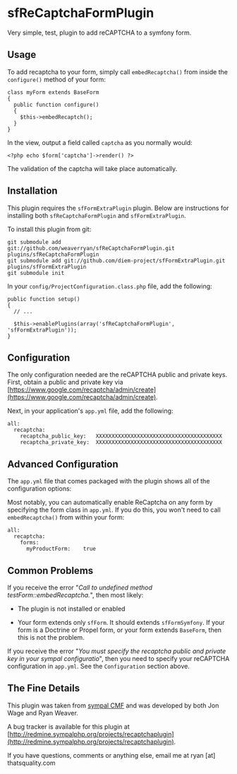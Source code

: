 sfReCaptchaFormPlugin
=====================

Very simple, test, plugin to add reCAPTCHA to a symfony form.

Usage
-----

To add recaptcha to your form, simply call `embedRecaptcha()` from inside
the `configure()` method of your form:

    class myForm extends BaseForm
    {
      public function configure()
      {
        $this->embedRecaptch();
      }
    }

In the view, output a field called `captcha` as you normally would:

    <?php echo $form['captcha']->render() ?>

The validation of the captcha will take place automatically.

Installation
------------

This plugin requires the `sfFormExtraPlugin` plugin. Below are instructions
for installing both `sfReCaptchaFormPlugin` and `sfFormExtraPlugin`.

To install this plugin from git:

    git submodule add git://github.com/weaverryan/sfReCaptchaFormPlugin.git plugins/sfReCaptchaFormPlugin
    git submodule add git://github.com/diem-project/sfFormExtraPlugin.git plugins/sfFormExtraPlugin
    git submodule init

In your `config/ProjectConfiguration.class.php` file, add the following:

    public function setup()
    {
      // ...

      $this->enablePlugins(array('sfReCaptchaFormPlugin', 'sfFormExtraPlugin'));
    }

Configuration
-------------

The only configuration needed are the reCAPTCHA public and private keys.
First, obtain a public and private key via
[https://www.google.com/recaptcha/admin/create](https://www.google.com/recaptcha/admin/create).

Next, in your application's `app.yml` file, add the following:

    all:
      recaptcha:
        recaptcha_public_key:   XXXXXXXXXXXXXXXXXXXXXXXXXXXXXXXXXXXXXXXX
        recaptcha_private_key:  XXXXXXXXXXXXXXXXXXXXXXXXXXXXXXXXXXXXXXXX

Advanced Configuration
----------------------

The `app.yml` file that comes packaged with the plugin shows all of the
configuration options:

Most notably, you can automatically enable ReCaptcha on any form by
specifying the form class in `app.yml`. If you do this, you won't need
to call `embedRecaptcha()` from within your form:

    all:
      recaptcha:
        forms:
          myProductForm:    true

Common Problems
---------------

If you receive the error "_Call to undefined method testForm::embedRecaptcha._",
then most likely:

 * The plugin is not installed or enabled

 * Your form extends only `sfForm`. It should extends `sfFormSymfony`. If
   your form is a Doctrine or Propel form, or your form extends `BaseForm`,
   then this is not the problem.

If you receive the error "_You must specify the recaptcha public and
private key in your sympal configuratio_", then you need to specify your
reCAPTCHA configuration in `app.yml`. See the `Configuration` section above.

The Fine Details
----------------

This plugin was taken from [sympal CMF](http://www.sympalphp.org) and was
developed by both Jon Wage and Ryan Weaver.

A bug tracker is available for this plugin at
[http://redmine.sympalphp.org/projects/recaptchaplugin](http://redmine.sympalphp.org/projects/recaptchaplugin).

If you have questions, comments or anything else, email me at ryan [at] thatsquality.com